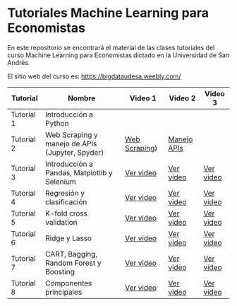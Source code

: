 # Tutoriales Machine Learning para Economistas  

En este repositorio se encontrará el material de las clases tutoriales del curso Machine Learning para Economistas dictado en la Universidad de San Andrés. 

El sitio web del curso es: https://bigdataudesa.weebly.com/


| Tutorial  | Nombre                                              | Video 1                         | Video 2                         | Video 3                         |
|-----------|-----------------------------------------------------|---------------------------------|---------------------------------|---------------------------------|
| Tutorial 1 | Introducción a Python                              |           |              |      |
| Tutorial 2 | Web Scraping y manejo de APIs (Jupyter, Spyder)    | [Web Scraping](https://www.youtube.com/watch?v=IxdyTd8nad8&t=1410s))  | [Manejo APIs](https://www.youtube.com/watch?v=D11N53i3ddQ)             |            |
| Tutorial 3 | Introducción a Pandas, Matplotlib y Selenium       | [Ver video](URL_1 )             | [Ver video](URL_2)             | [Ver video](URL_3)             |
| Tutorial 4 | Regresión y clasificación                         | [Ver video](URL_1)             | [Ver video](URL_2)             | [Ver video](URL_3)             |
| Tutorial 5 | K-fold cross validation                           | [Ver video](URL_1)             | [Ver video](URL_2)             | [Ver video](URL_3)             |
| Tutorial 6 | Ridge y Lasso                                     | [Ver video](URL_1)             | [Ver video](URL_2)             | [Ver video](URL_3)             |
| Tutorial 7 | CART, Bagging, Random Forest y Boosting           | [Ver video](URL_1)             | [Ver video](URL_2)             | [Ver video](URL_3)             |
| Tutorial 8 | Componentes principales                           | [Ver video](URL_1)             | [Ver video](URL_2)             | [Ver video](URL_3)             |
